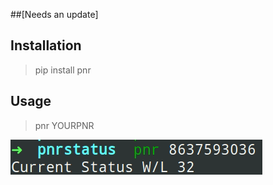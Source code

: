 ##[Needs an update]

## Installation
> pip install pnr

## Usage
> pnr YOURPNR

<img src="pnr/pic.png">



